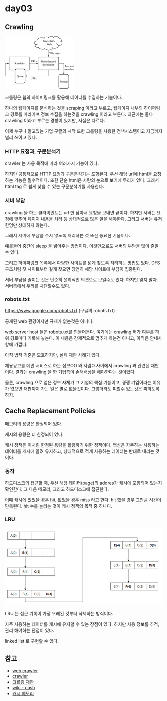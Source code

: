 # day03

## Crawling

![](./images/day02_crawler.png)

크롤링은 웹의 하이퍼링크를 활용해 데이터를 수집하는 기술이다.

하나의 웹페이지를 분석하는 것을 scraping 이라고 부르고, 웹페이지 내부의 하이퍼링크 경로를 따라가며 정보 수집을 하는것을 crawling 이라고 부른다.
최근에는 둘다 crawling 이라고 부르는 경향이 있지만, 사실은 다르다.

이제 누구나 알고있는 기업 구글의 시작 또한 크롤링을 사용한 검색시스템이고 지금까지 널리 쓰이고 있다.

### HTTP 요청과, 구문분석기

crawler 는 사용 목적에 따라 여러가지 기능이 있다.

하지만 공통적으로 HTTP 요청과 구문분석기는 포함된다.
우선 해당 url에 html을 요청하는 기능은 필수적이다.
또한 단순 html은 사람의 눈으로 보기에 무리가 있다.
그래서 html tag 로 쉽게 찾을 수 있는 구문분석기를 사용한다.

### 서버 부담

crawling 을 하는 클라이언트는 url 만 담아서 요청을 보내면 끝이다.
하지만 서버는 요청에 맞추어 페이지 내용을 처리 등 상대적으로 많은 일을 해야한다.
그리고 서버는 유저 한명만 상대하지 않는다.

그래서 서버에 부담을 주지 않도록 처리하는 것 또한 중요한 기술이다.

예를들어 중간에 sleep 을 넣어주는 방법이다.
이것만으로도 서버의 부담을 많이 줄일 수 있다.

그리고 하이퍼링크 목록에서 다양한 사이트를 넓게 찾도록 처리하는 방법도 있다.
DFS 구조처럼 첫 사이트부터 깊게 찾으면 당연히 해당 사이트에 부담이 집중된다.

서버 부담을 줄이는 것은 단순히 윤리적인 의견으로 보일수도 있다.
하지만 잊지 말자.
서버측에서 우리를 차단할수도 있다.

### robots.txt

https://www.google.com/robots.txt (구글의 robots.txt)

공개된 web 환경이지만 규제가 없는것은 아니다.

web server host 들은 robots.txt를 만들어둔다.
여기에는 crawling 허가 여부를 하위 경로마다 기록해 놓는다.
이 내용은 강제적으로 멈추게 하는건 아니고, 아직은 안내사항에 가깝다.

아직 법적 기준은 모호하지만, 실제 재판 사례가 있다.

채용공고를 메인 서비스로 하는 잡코OO 와 사람O 사이에서 crawling 과 관련된 재판이다.
결과는 crawling 을 한 기업측이 손해배상을 해야한다는 것이었다.

물론, crawling 으로 얻은 정보 자체가 그 기업의 핵심 기능이고, 경쟁 기업이라는 이유가 없으면 재판까지 가는 일은 별로 없을것이다.
그렇더라도 피할수 있는것은 피하도록 하자.

## Cache Replacement Policies

메모리의 용량은 한정되어 있다.

캐시의 용량은 더 한정되어 있다.

캐시 정책은 이처럼 한정된 용량을 활용하기 위한 정책이다.
핵심은 자주하는 사용하는 데이터를 캐시에 올려 유지하고, 상대적으로 적게 사용하는 데이터는 반대로 내리는 것이다.

### 동작

하드디스크의 접근할 때, 우선 해당 데이터(page)의 addres가 캐시에 포함되어 있는지 확인한다.
그 다음 메모리, 그리고 하드디스크에 접근한다.

이때 캐시에 있었을 경우 hit, 없었을 경우 miss 라고 한다.
hit 했을 경우 그만큼 시간이 단축된다.
hit 수를 늘리는 것이 캐시 정책의 목적 중 하나다.

### LRU

![](./images/day02_lru.png)

LRU 는 접근 기록이 가장 오래된 것부터 삭제하는 방식이다.

자주 사용하는 데이터를 캐시에 유지할 수 있는 장점이 있다.
하지만 사용 정보를 추적, 관리 해야하는 단점이 있다.

linked list 로 구현할 수 있다.

## 참고

-   [web crawler](https://www.cloudflare.com/ko-kr/learning/bots/what-is-a-web-crawler/)
-   [crawler](https://ko.wikipedia.org/wiki/%EC%9B%B9_%ED%81%AC%EB%A1%A4%EB%9F%AC)
-   [크롤링 재판](https://www.joongang.co.kr/article/25064802#home)
-   [wiki - cash](https://en.wikipedia.org/wiki/Cache_replacement_policies)
-   [캐시 메모리](https://wikidocs.net/65523)

